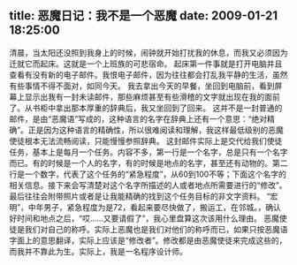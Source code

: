 title: 恶魔日记：我不是一个恶魔
date: 2009-01-21 18:25:00
---

清晨，当太阳还没照到我身上的时候，闹钟就开始打扰我的休息，而我又必须因为迁就它而起床。这就是一个上班族的可悲宿命。
    起床第一件事就是打开电脑并且查看有没有新的电子邮件。我恨电子邮件，因为往往都会打乱我平静的生活，虽然有些事情不得不面对，如同今天。
    我去拿出今天的早餐，坐回到电脑前，看到屏幕上显示出我有一封未读邮件，那些麻烦甚至有些滑稽的文字就出现在我的面前了。从书柜中拿出那本厚重的辞典后，我又坐回到了回来。
    这并不是一封普通的邮件，是由“恶魔语”写成的，这种语言的名字在辞典上还有一个意思：“绝对精确”。正是因为这种语言的精确性，所以很难阅读和理解，我这样最低级别的恶魔使徒根本无法流畅阅读，只能慢慢参照辞典。
    这封邮件实际上是交代给我们使徒任务，基本上是每月一个任务。内容不多，第一行是一个名字，总是只有一个名字而已。有的时候是一个人的名字，有的时候是地点的名字，甚至还有动物的。第二行是一个数字，代表了这个任务的“紧急程度”，从60到100不等；下面这个名字的相关信息。接下来会写清楚对这个名字所描述的人或者地点所需要进行的“修改”。最后往往会附带照片或者是让我能精确的找到这个任务目标的非文字资料。
    “宏明”，中年男子，紧急程度为是72，看起来要尽快做了，搬运工，在邻城。，确认好时间和地点之后，“哎……又要请假了”，我心里盘算这次该用什么理由。
    恶魔使徒是我们对自己的称呼。实际上恶魔也是我们对他们的称呼而已，如果只按恶魔语字面上的意思翻译，实际上应该是“修改者”。修改都是由恶魔使徒来完成这些的，而我并不靠此为生。实际上，我是一名程序设计师。